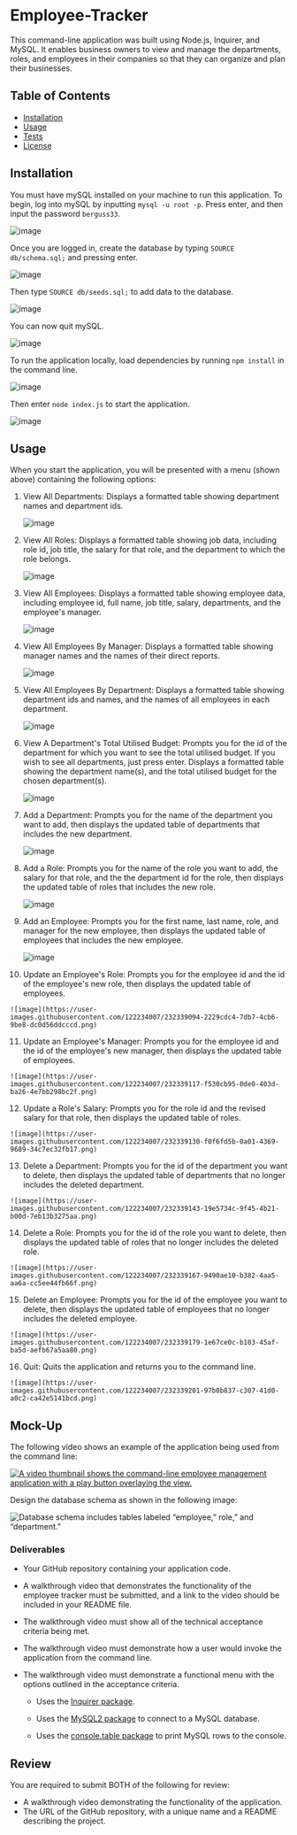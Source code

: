 # Employee-Tracker

This command-line application was built using Node.js, Inquirer, and MySQL. It enables business owners to view and manage the departments, roles, and employees in their companies so that they can organize and plan their businesses.


## Table of Contents
* [Installation](#installation)
* [Usage](#usage)
* [Tests](#tests)
* [License](#license)

 
## Installation

You must have mySQL installed on your machine to run this application. To begin, log into mySQL by inputting `mysql -u root -p`. Press enter, and then input the password `berguss33`. 

![image](https://user-images.githubusercontent.com/122234007/232338352-2ca1ae55-a550-49c1-bc7d-24f0e48ec5ae.png)


Once you are logged in, create the database by typing `SOURCE db/schema.sql;` and pressing enter. 

![image](https://user-images.githubusercontent.com/122234007/232338389-d122534a-84ba-499e-8a90-64e054ab330f.png)


Then type `SOURCE db/seeds.sql;` to add data to the database. 

![image](https://user-images.githubusercontent.com/122234007/232338413-b92a5894-3462-4fcd-a5db-f8ebbe9065f7.png)


You can now quit mySQL.

![image](https://user-images.githubusercontent.com/122234007/232338448-5f0d5635-8bf0-4faa-b665-693528be6bed.png)


To run the application locally, load dependencies by running `npm install` in the command line.

![image](https://user-images.githubusercontent.com/122234007/232338494-d4acdc06-4609-4f9f-ad90-e83fab33caf4.png)


Then enter `node index.js` to start the application.

![image](https://user-images.githubusercontent.com/122234007/232338527-8c44d35f-8f28-4b32-9734-8d3ecf0b468f.png)


## Usage

When you start the application, you will be presented with a menu (shown above) containing the following options: 

 1) View All Departments: Displays a formatted table showing department names and department ids.

    ![image](https://user-images.githubusercontent.com/122234007/232338824-208826f5-6cdf-4203-933e-17fb1152ad75.png)


 2) View All Roles: Displays a formatted table showing job data, including role id, job title, the salary for that role, and the department to which the role belongs.

    ![image](https://user-images.githubusercontent.com/122234007/232338858-d4528dd3-20bc-46bb-b4ec-ca19ea2dd231.png)


 3) View All Employees: Displays a formatted table showing employee data, including employee id, full name, job title, salary, departments, and the employee's manager.

    ![image](https://user-images.githubusercontent.com/122234007/232338878-7c3c7a23-c617-4d3b-a1ce-9a2390437af0.png)


 4) View All Employees By Manager: Displays a formatted table showing manager names and the names of their direct reports.

    ![image](https://user-images.githubusercontent.com/122234007/232338899-1ed2ec3f-28ed-428d-a77e-0fbf65269dbe.png)


 5) View All Employees By Department: Displays a formatted table showing department ids and names, and the names of all employees in each department.

    ![image](https://user-images.githubusercontent.com/122234007/232338919-965e741d-3d29-4119-9522-98e39413a49e.png)


 6) View A Department's Total Utilised Budget: Prompts you for the id of the department for which you want to see the total utilised budget. If you wish to see all   departments, just press enter. Displays a formatted table showing  the department name(s), and the total utilised budget for the chosen department(s).

    ![image](https://user-images.githubusercontent.com/122234007/232338950-61fc0db9-eb68-48ca-9760-ec877a2aab05.png)


 7) Add a Department: Prompts you for the name of the department you want to add, then displays the updated table of departments that includes the new department.

    ![image](https://user-images.githubusercontent.com/122234007/232338967-ede1b8eb-807e-4e1d-9037-8712e5fd6112.png)


 8) Add a Role: Prompts you for the name of the role you want to add, the salary for that role, and the the department id for the role, then displays the updated table of roles that includes the new role.

    ![image](https://user-images.githubusercontent.com/122234007/232338989-3a55b750-e857-4951-8c3c-4eec3e7b5e0f.png)


 9) Add an Employee: Prompts you for the first name, last name, role, and manager for the new employee, then displays the updated table of employees that includes the new employee.

    ![image](https://user-images.githubusercontent.com/122234007/232339024-1ec08c81-72ef-48bf-9420-2cb3561dcec2.png)


 10) Update an Employee's Role: Prompts you for the employee id and the id of the employee's new role, then displays the updated table of employees.

    ![image](https://user-images.githubusercontent.com/122234007/232339094-2229cdc4-7db7-4cb6-9be8-dc0d56ddcccd.png)


 11) Update an Employee's Manager: Prompts you for the employee id and the id of the employee's new manager, then displays the updated table of employees.

    ![image](https://user-images.githubusercontent.com/122234007/232339117-f530cb95-0de0-403d-ba26-4e7bb298bc2f.png)


 12) Update a Role's Salary: Prompts you for the role id and the revised salary for that role, then displays the updated table of roles.

    ![image](https://user-images.githubusercontent.com/122234007/232339130-f0f6fd5b-0a01-4369-9689-34c7ec32fb17.png)


 13) Delete a Department: Prompts you for the id of the department you want to delete, then displays the updated table of departments that no longer includes the deleted department.

    ![image](https://user-images.githubusercontent.com/122234007/232339143-19e5734c-9f45-4b21-b00d-7eb13b3275aa.png)


 14) Delete a Role: Prompts you for the id of the role you want to delete, then displays the updated table of roles that no longer includes the deleted role.

    ![image](https://user-images.githubusercontent.com/122234007/232339167-9490ae10-b382-4aa5-aa6a-cc5ee44fb66f.png)


 15) Delete an Employee: Prompts you for the id of the employee you want to delete, then displays the updated table of employees that no longer includes the deleted employee.

    ![image](https://user-images.githubusercontent.com/122234007/232339179-1e67ce0c-b103-45af-ba5d-aefb67a5aa80.png)


 16) Quit: Quits the application and returns you to the command line.

    ![image](https://user-images.githubusercontent.com/122234007/232339201-97b0b837-c307-41d0-a0c2-ca42e5141bcd.png)


## Mock-Up

The following video shows an example of the application being used from the command line:

[![A video thumbnail shows the command-line employee management application with a play button overlaying the view.](./Assets/12-sql-homework-video-thumbnail.png)](https://2u-20.wistia.com/medias/2lnle7xnpk)



Design the database schema as shown in the following image:

![Database schema includes tables labeled “employee,” role,” and “department.”](./Assets/12-sql-homework-demo-01.png)



### Deliverables
* Your GitHub repository containing your application code.
* A walkthrough video that demonstrates the functionality of the employee tracker must be submitted, and a link to the video should be included in your README file.
* The walkthrough video must show all of the technical acceptance criteria being met.
* The walkthrough video must demonstrate how a user would invoke the application from the command line.
* The walkthrough video must demonstrate a functional menu with the options outlined in the acceptance criteria.

    * Uses the [Inquirer package](https://www.npmjs.com/package/inquirer/v/8.2.4).

    * Uses the [MySQL2 package](https://www.npmjs.com/package/mysql2) to connect to a MySQL database.

    * Uses the [console.table package](https://www.npmjs.com/package/console.table) to print MySQL rows to the console.


## Review
You are required to submit BOTH of the following for review:
* A walkthrough video demonstrating the functionality of the application.
* The URL of the GitHub repository, with a unique name and a README describing the project.
